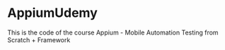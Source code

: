 # AppiumUdemy

This is the code of the course Appium - Mobile Automation Testing from Scratch + Framework